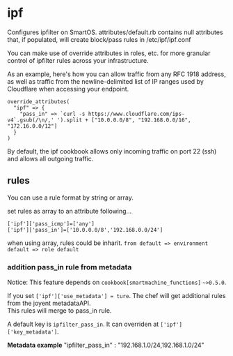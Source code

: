 ipf
===

Configures ipfilter on SmartOS.  attributes/default.rb contains null attributes that, if populated, will create block/pass rules in /etc/ipf/ipf.conf

You can make use of override attributes in roles, etc. for more granular control of ipfilter rules across your infrastructure.

As an example, here's how you can allow traffic from any RFC 1918 address, as well as traffic from the newline-delimited list of IP ranges used by Cloudflare when accessing your endpoint.

    override_attributes(
      "ipf" => {
        "pass_in" => `curl -s https://www.cloudflare.com/ips-v4`.gsub(/\n/,' ').split + ["10.0.0.0/8", "192.168.0.0/16", "172.16.0.0/12"]
      }
    )

By default, the ipf cookbook allows only incoming traffic on port 22 (ssh) and allows all outgoing traffic.

rules
----

You can use a rule format by string or array.

set rules as array to an attribute following...

    ['ipf']['pass_icmp']=['any']
    ['ipf']['pass_in']=['10.0.0.0/8','192.168.0.0/24']

when using array, rules could be inharit. `from default => environment default => role default`
 
### addition pass_in rule from metadata

Notice: This feature depends on `cookbook[smartmachine_functions]` `~>0.5.0`.

If you set `['ipf']['use_metadata'] = ture`. The chef will get additional rules from the joyent metadataAPI.  
This rules will merge to pass_in rule.

A default key is `ipfilter_pass_in`. It can overriden at  `['ipf']['key_metadata']`.

**Metadata example**
    "ipfilter_pass_in" : "192.168.1.0/24,192.168.1.0/24"

